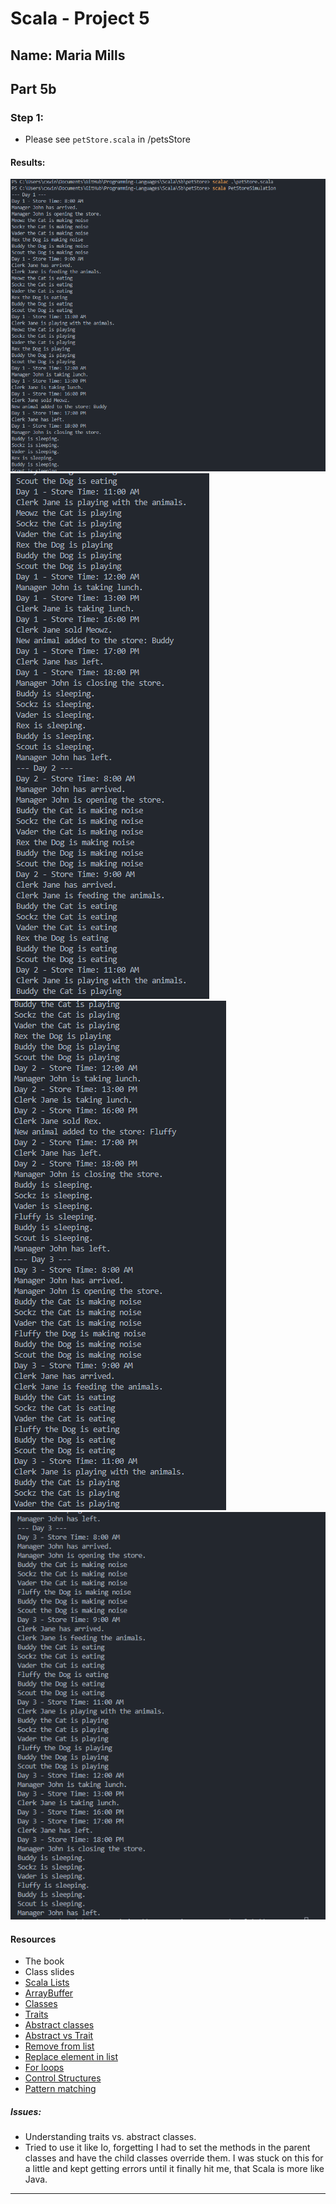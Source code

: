 # Scala - Project 5

## Name: Maria Mills

## Part 5b

### Step 1:

- Please see `petStore.scala` in /petsStore

#### Results:

![alt text](1.png)
![alt text](2.png)
![alt text](3.png)
![alt text](4.png)

#### Resources

- The book
- Class slides
- [Scala Lists](https://www.geeksforgeeks.org/scala-lists/)
- [ArrayBuffer](https://docs.scala-lang.org/scala3/book/collections-classes.html#arraybuffer)
- [Classes](https://docs.scala-lang.org/tour/classes.html)
- [Traits](https://docs.scala-lang.org/tour/traits.html)
- [Abstract classes](https://docs.scala-lang.org/scala3/book/domain-modeling-tools.html#abstract-classes)
- [Abstract vs Trait](https://www.baeldung.com/scala/traits-vs-abstract-classes)
- [Remove from list](https://stackoverflow.com/questions/12864505/how-can-i-idiomatically-remove-a-single-element-from-a-list-in-scala-and-close)
- [Replace element in list](https://stackoverflow.com/questions/5062435/replace-element-in-list-with-scala)
- [For loops](https://docs.scala-lang.org/overviews/scala-book/for-loops.html)
- [Control Structures](https://docs.scala-lang.org/scala3/book/control-structures.html#for-loops)
- [Pattern matching](https://docs.scala-lang.org/tour/pattern-matching.html)

##### Issues:

- Understanding traits vs. abstract classes.
- Tried to use it like Io, forgetting I had to set the methods in the parent classes and have the child classes override them. I was stuck on this for a little and kept getting errors until it finally hit me, that Scala is more like Java.

---
